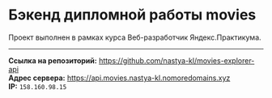 # Бэкенд дипломной работы movies

Проект выполнен в рамках курса Веб-разработчик Яндекс.Практикума. 

---

**Ссылка на репозиторий:** https://github.com/nastya-kl/movies-explorer-api<br/>
**Адрес сервера:** https://api.movies.nastya-kl.nomoredomains.xyz<br/>
**IP:** ``158.160.98.15``


